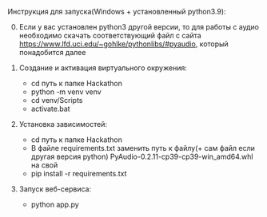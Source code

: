 Инструкция для запуска(Windows + установленный python3.9):

0. Если у вас установлен python3 другой версии, то для работы с аудио необходимо скачать соответствующий файл с сайта https://www.lfd.uci.edu/~gohlke/pythonlibs/#pyaudio, который понадобится далее

1. Создание и активация виртуального окружения: 
    * cd путь к папке Hackathon
    * python -m venv venv
    * cd venv/Scripts
    * activate.bat

2. Установка зависимостей:
    * cd путь к папке Hackathon
    * В файле requirements.txt заменить путь к файлу(+ сам файл если другая версия python) PyAudio-0.2.11-cp39-cp39-win_amd64.whl на свой
    * pip install -r requirements.txt 

3. Запуск веб-сервиса:
    * python app.py
